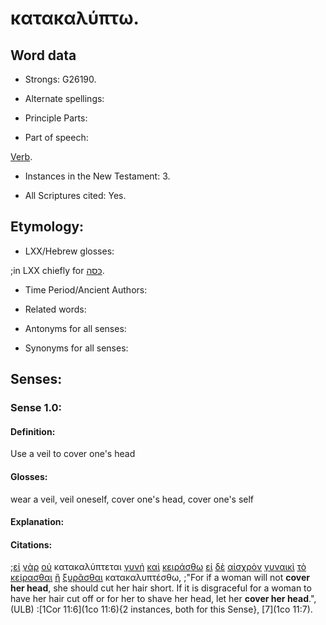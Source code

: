 # κατακαλύπτω.

<!-- Status: S2=Needs2ndReview -->
<!-- Lexica used for edits: BDAG, FFM, LN, A-S -->

## Word data

* Strongs: G26190.


* Alternate spellings:

* Principle Parts: 

* Part of speech: 

[Verb](http://ugg.readthedocs.io/en/latest/verb.html).

* Instances in the New Testament: 3.

* All Scriptures cited: Yes.

## Etymology: 

* LXX/Hebrew glosses: 

;in LXX chiefly for [כּסה](//en-uhal/H3680).

* Time Period/Ancient Authors: 

* Related words: 

* Antonyms for all senses:

* Synonyms for all senses: 

## Senses:

### Sense 1.0:

#### Definition: 

Use a veil to cover one's head

#### Glosses:

wear a veil, veil oneself, cover one's head, cover one's self

#### Explanation:

#### Citations:

;[εἰ](../G14870/01.md) [γὰρ](../G10630/01.md) [οὐ](../G37560/01.md) κατακαλύπτεται [γυνή](../G11350/01.md) [καὶ](../G25320/01.md) [κειράσθω](../G27510/01.md) [εἰ](../G14870/01.md) [δὲ](../G11610/01.md) [αἰσχρὸν](../G01500/01.md) [γυναικὶ](../G11350/01.md) [τὸ](../G35880/01.md) [κείρασθαι](../G27510/01.md) [ἢ](../G22280/01.md) [ξυρᾶσθαι](../G35870/01.md) κατακαλυπτέσθω, 
;"For if a woman will not **cover her head**, she should cut her hair short. If it is disgraceful for a woman to have her hair cut off or for her to shave her head, let her **cover her head**.",  (ULB)
:[1Cor 11:6](1co 11:6){2 instances, both for this Sense},  [7](1co 11:7).

